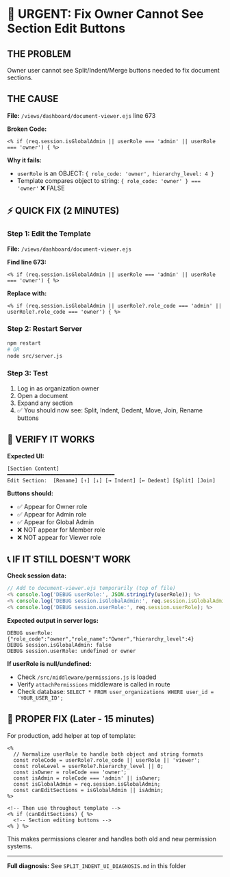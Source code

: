 # 🚨 URGENT: Fix Owner Cannot See Section Edit Buttons

## THE PROBLEM
Owner user cannot see Split/Indent/Merge buttons needed to fix document sections.

## THE CAUSE
**File:** `/views/dashboard/document-viewer.ejs` line 673

**Broken Code:**
```ejs
<% if (req.session.isGlobalAdmin || userRole === 'admin' || userRole === 'owner') { %>
```

**Why it fails:**
- `userRole` is an OBJECT: `{ role_code: 'owner', hierarchy_level: 4 }`
- Template compares object to string: `{ role_code: 'owner' } === 'owner'` ❌ FALSE

## ⚡ QUICK FIX (2 MINUTES)

### Step 1: Edit the Template
**File:** `/views/dashboard/document-viewer.ejs`

**Find line 673:**
```ejs
<% if (req.session.isGlobalAdmin || userRole === 'admin' || userRole === 'owner') { %>
```

**Replace with:**
```ejs
<% if (req.session.isGlobalAdmin || userRole?.role_code === 'admin' || userRole?.role_code === 'owner') { %>
```

### Step 2: Restart Server
```bash
npm restart
# OR
node src/server.js
```

### Step 3: Test
1. Log in as organization owner
2. Open a document
3. Expand any section
4. ✅ You should now see: Split, Indent, Dedent, Move, Join, Rename buttons

## 🎯 VERIFY IT WORKS

**Expected UI:**
```
[Section Content]
━━━━━━━━━━━━━━━━━━━━━━━━━━━━━━━━━━━
Edit Section:  [Rename] [↑] [↓] [→ Indent] [← Dedent] [Split] [Join]
```

**Buttons should:**
- ✅ Appear for Owner role
- ✅ Appear for Admin role
- ✅ Appear for Global Admin
- ❌ NOT appear for Member role
- ❌ NOT appear for Viewer role

## 📞 IF IT STILL DOESN'T WORK

**Check session data:**
```javascript
// Add to document-viewer.ejs temporarily (top of file)
<% console.log('DEBUG userRole:', JSON.stringify(userRole)); %>
<% console.log('DEBUG session.isGlobalAdmin:', req.session.isGlobalAdmin); %>
<% console.log('DEBUG session.userRole:', req.session.userRole); %>
```

**Expected output in server logs:**
```
DEBUG userRole: {"role_code":"owner","role_name":"Owner","hierarchy_level":4}
DEBUG session.isGlobalAdmin: false
DEBUG session.userRole: undefined or owner
```

**If userRole is null/undefined:**
- Check `/src/middleware/permissions.js` is loaded
- Verify `attachPermissions` middleware is called in route
- Check database: `SELECT * FROM user_organizations WHERE user_id = 'YOUR_USER_ID';`

## 🔧 PROPER FIX (Later - 15 minutes)

For production, add helper at top of template:

```ejs
<%
  // Normalize userRole to handle both object and string formats
  const roleCode = userRole?.role_code || userRole || 'viewer';
  const roleLevel = userRole?.hierarchy_level || 0;
  const isOwner = roleCode === 'owner';
  const isAdmin = roleCode === 'admin' || isOwner;
  const isGlobalAdmin = req.session.isGlobalAdmin;
  const canEditSections = isGlobalAdmin || isAdmin;
%>

<!-- Then use throughout template -->
<% if (canEditSections) { %>
  <!-- Section editing buttons -->
<% } %>
```

This makes permissions clearer and handles both old and new permission systems.

---

**Full diagnosis:** See `SPLIT_INDENT_UI_DIAGNOSIS.md` in this folder
